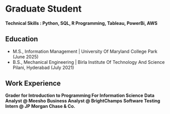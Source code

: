 # Graduate Student

#### Technical Skills : Python, SQL, R Programming, Tableau, PowerBi, AWS

## Education
- M.S., Information Management | University Of Maryland College Park (June 2025)
- B.S., Mechanical Engineering | Birla Institute Of Technology And Science Pilani, Hyderabad (July 2021)

## Work Experience
**Grader for Introduction to Programming For Information Science**
**Data Analyst @ Meesho**
**Business Analyst @ BrightChamps**
**Software Testing Intern @ JP Morgan Chase & Co.**
